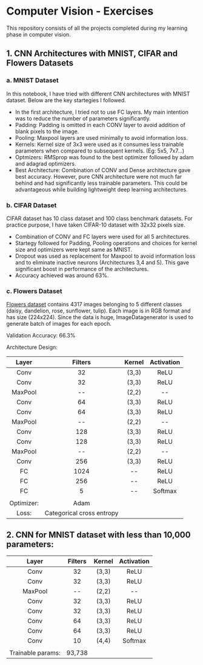 # Computer Vision - Exercises

This repository consists of all the projects completed during my learning phase in computer vision.

## 1. CNN Architectures with MNIST, CIFAR and Flowers Datasets

### a. MNIST Dataset
In this notebook, I have tried with different CNN architectures with MNIST dataset. Below are the key startegies I followed.
-  In the first architecture, I tried not to use FC layers. My main intention was to reduce the number of parameters significantly.
-  Padding: Padding is omitted in each CONV layer to avoid addition of blank pixels to the image.
-  Pooling: Maxpool layers are used minimally to avoid information loss.
-  Kernels: Kernel size of 3x3 were used as it consumes less trainable parameters when compared to subsequent kernels. (Eg: 5x5, 7x7...)
-  Optmizers: RMSprop was found to the best optimizer followed by adam and adagrad optimizers.
-  Best Architecture: Combination of CONV and Dense architecture gave best accuracy. However, pure CNN architecture were not much far behind and had significantly less trainable parameters. This could be advantageous while building lightweight deep learning architectures.

### b. CIFAR Dataset
CIFAR dataset has 10 class dataset and 100 class benchmark datasets. For practice purpose, I have taken CIFAR-10 dataset with 32x32 pixels size.
-  Combination of CONV and FC layers were used for all 5 architectures.
-  Startegy followed for Padding, Pooling operations and choices for kernel size and optimizers were kept same as MNIST.
-  Dropout was used as replacement for Maxpool to avoid information loss and to eliminate inactive neurons (Architectures 3,4 and 5). This gave significant boost in performance of the architectures.
-  Accuracy achieved was around 63%.


### c. Flowers Dataset
[Flowers dataset](https://www.kaggle.com/alxmamaev/flowers-recognition) contains 4317 images belonging to 5 different classes (daisy, dandelion, rose, sunflower, tulip). Each image is in RGB format and has size (224x224). Since the data is huge, ImageDatagenerator is used to generate batch of images for each epoch.

Validation Accuracy: 66.3%

Architecture Design:

| Layer | Filters | Kernel | Activation |
|:-----:|:-------:|:------:|:----------:|
|Conv|32|(3,3)|ReLU|
|Conv|32|(3,3)|ReLU|
|MaxPool|--|(2,2)|--|
|Conv|64|(3,3)|ReLU|
|Conv|64|(3,3)|ReLU|
|MaxPool|--|(2,2)|--|
|Conv|128|(3,3)|ReLU|
|Conv|128|(3,3)|ReLU|
|MaxPool|--|(2,2)|--|
|Conv|256|(3,3)|ReLU|
|FC|1024|--|ReLU|
|FC|256|--|ReLU|
|FC|5|--|Softmax|
|||||
|Optimizer:|Adam|||
|Loss:|Categorical cross entropy|||


## 2. CNN for MNIST dataset with less than 10,000 parameters:

| Layer | Filters | Kernel | Activation |
|:-----:|:-------:|:------:|:----------:|
|Conv|32|(3,3)|ReLU|
|Conv|32|(3,3)|ReLU|
|MaxPool|--|(2,2)|--|
|Conv|32|(3,3)|ReLU|
|Conv|32|(3,3)|ReLU|
|Conv|64|(3,3)|ReLU|
|Conv|64|(3,3)|ReLU|
|Conv|10|(4,4)|Softmax|
|||||
|Trainable params:|93,738|
